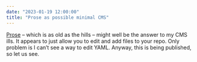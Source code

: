 ```yaml
---
date: "2023-01-19 12:00:00"
title: "Prose as possible minimal CMS"
---
```



[Prose](http://prose.io) – which is as old as the hills – might well be the answer to my CMS ills. It appears to just allow you to edit and add files to your repo. Only problem is I can’t see a way to edit YAML. Anyway, this is being published, so let us see.
